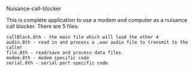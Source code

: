 Nuisance-call-blocker

This is complete application to use a modem and computer as a nuisance call blocker. There are 5 files:

    callBlock.8th - the main file which will load the other 4
    audio.8th - read in and process a .wav audio file to transmit to the caller
    file.8th - read/save and process data files
    modem.8th - modem specific code
    serial.8th - serial port specific code
